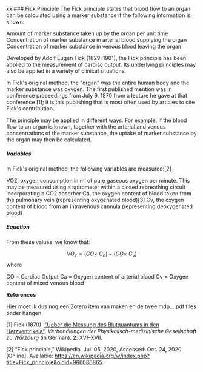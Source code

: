    xx                ### Fick Principle
The Fick principle states that blood flow to an organ can be calculated using a marker substance if the following information is known:

Amount of marker substance taken up by the organ per unit time
Concentration of marker substance in arterial blood supplying the organ
Concentration of marker substance in venous blood leaving the organ  

Developed by Adolf Eugen Fick (1829–1901), the Fick principle has been applied to the measurement of cardiac output. Its underlying principles may also be applied in a variety of clinical situations.

In Fick's original method, the "organ" was the entire human body and the marker substance was oxygen. The first published mention was in conference proceedings from July 9, 1870 from a lecture he gave at that conference [1]; it is this publishing that is most often used by articles to cite Fick's contribution.

The principle may be applied in different ways. For example, if the blood flow to an organ is known, together with the arterial and venous concentrations of the marker substance, the uptake of marker substance by the organ may then be calculated.

##### Variables
In Fick's original method, the following variables are measured:[2]

VO2, oxygen consumption in ml of pure gaseous oxygen per minute. This may be measured using a spirometer within a closed rebreathing circuit incorporating a CO2 absorber
Ca, the oxygen content of blood taken from the pulmonary vein (representing oxygenated blood)[3]
Cv, the oxygen content of blood from an intravenous cannula (representing deoxygenated blood)  

##### Equation
From these values, we know that:

$$
{VO_{2}=(CO\times \ C_{a})-(CO\times \ C_{v})}  
$$
where

CO = Cardiac Output
Ca = Oxygen content of arterial blood
Cv = Oxygen content of mixed venous blood  



**References**

Hier moet ik dus nog een Zotero item van maken en de twee mdp....pdf files onder hangen

[1] Fick (1870). ["Ueber die Messung des Blutquantums in den Herzventrikela"](https://hdl.handle.net/2027/mdp.39015076673493?urlappend=%3Bseq=628). *Verhandlungen der Physikalisch-medizinische Gesellschaft zu Würzburg* (in German). **2**: XVI–XVII.

[2] “Fick principle,” Wikipedia. Jul. 05, 2020, Accessed: Oct. 24, 2020. [Online]. Available: https://en.wikipedia.org/w/index.php?title=Fick_principle&oldid=966086865.